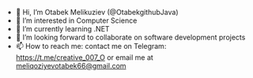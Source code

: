 - 👋 Hi, I’m Otabek Melikuziev (@OtabekgithubJava)
- 👀 I’m interested in Computer Science
- 🌱 I’m currently learning .NET
- 💞️ I’m looking forward to collaborate on software development projects
- 📫 How to reach me: contact me on Telegram: https://t.me/creative_007_O or email me at meliqoziyevotabek66@gmail.com

<!---
OtabekgithubJava/OtabekgithubJava is a ✨ special ✨ repository because its `README.md` (this file) appears on your GitHub profile.
You can click the Preview link to take a look at your changes.
--->
